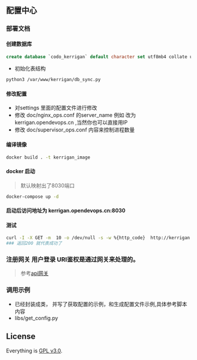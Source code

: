 ## 配置中心

###  部署文档

#### 创建数据库
```sql
create database `codo_kerrigan` default character set utf8mb4 collate utf8mb4_unicode_ci;
```
- 初始化表结构
```bash
python3 /var/www/kerrigan/db_sync.py
```
#### 修改配置
- 对settings 里面的配置文件进行修改
- 修改 doc/nginx_ops.conf 的server_name  例如 改为 kerrigan.opendevops.cn ,当然你也可以直接用IP
- 修改 doc/supervisor_ops.conf 内容来控制进程数量

#### 编译镜像
```bash
docker build . -t kerrigan_image
```
#### docker 启动
> 默认映射出了8030端口
```bash
docker-compose up -d
```
#### 启动后访问地址为 kerrigan.opendevops.cn:8030
#### 测试
```bash
curl -I -X GET -m  10 -o /dev/null -s -w %{http_code}  http://kerrigan.opendevops.cn:8030/are_you_ok/
### 返回200 就代表成功了
```
### 注册网关 用户登录 URI鉴权是通过网关来处理的。
> 参考[api网关](https://github.com/ss1917/api-gateway/blob/master/README.md)

### 调用示例
- 已经封装成类， 并写了获取配置的示例，和生成配置文件示例,具体参考脚本内容
- libs/get_config.py

## License

Everything is [GPL v3.0](https://www.gnu.org/licenses/gpl-3.0.html).
